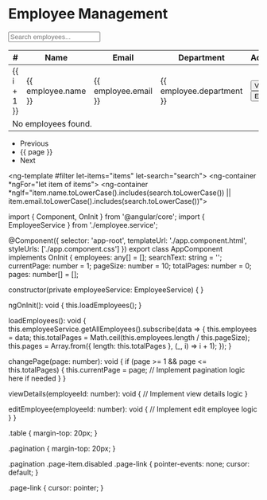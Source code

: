 <!-- Add Bootstrap CSS link in your index.html file -->
<!-- <link rel="stylesheet" href="https://stackpath.bootstrapcdn.com/bootstrap/4.5.2/css/bootstrap.min.css"> -->

<div class="container mt-4">
  <h1 class="mb-4">Employee Management</h1>

  <!-- Search Bar -->
  <div class="mb-3">
    <input type="text" class="form-control" placeholder="Search employees..." [(ngModel)]="searchText">
  </div>

  <!-- Employee Table -->
  <table class="table table-striped table-bordered">
    <thead class="thead-dark">
      <tr>
        <th>#</th>
        <th>Name</th>
        <th>Email</th>
        <th>Department</th>
        <th>Actions</th>
      </tr>
    </thead>
    <tbody>
      <tr *ngFor="let employee of employees | filter: searchText; let i = index">
        <td>{{ i + 1 }}</td>
        <td>{{ employee.name }}</td>
        <td>{{ employee.email }}</td>
        <td>{{ employee.department }}</td>
        <td>
          <button class="btn btn-info btn-sm mr-2" (click)="viewDetails(employee.id)">View</button>
          <button class="btn btn-warning btn-sm" (click)="editEmployee(employee.id)">Edit</button>
        </td>
      </tr>
      <tr *ngIf="employees.length === 0">
        <td colspan="5" class="text-center">No employees found.</td>
      </tr>
    </tbody>
  </table>

  <!-- Pagination Controls -->
  <nav *ngIf="employees.length > 0">
    <ul class="pagination justify-content-center">
      <li class="page-item" [class.disabled]="currentPage === 1">
        <a class="page-link" (click)="changePage(currentPage - 1)">Previous</a>
      </li>
      <li class="page-item" *ngFor="let page of pages" [class.active]="currentPage === page">
        <a class="page-link" (click)="changePage(page)">{{ page }}</a>
      </li>
      <li class="page-item" [class.disabled]="currentPage === totalPages">
        <a class="page-link" (click)="changePage(currentPage + 1)">Next</a>
      </li>
    </ul>
  </nav>
</div>

<!-- Add Filter Pipe -->
<ng-template #filter let-items="items" let-search="search">
  <ng-container *ngFor="let item of items">
    <ng-container *ngIf="item.name.toLowerCase().includes(search.toLowerCase()) || 
                         item.email.toLowerCase().includes(search.toLowerCase())">
      <ng-content></ng-content>
    </ng-container>
  </ng-container>
</ng-template>







import { Component, OnInit } from '@angular/core';
import { EmployeeService } from './employee.service';

@Component({
  selector: 'app-root',
  templateUrl: './app.component.html',
  styleUrls: ['./app.component.css']
})
export class AppComponent implements OnInit {
  employees: any[] = [];
  searchText: string = '';
  currentPage: number = 1;
  pageSize: number = 10;
  totalPages: number = 0;
  pages: number[] = [];

  constructor(private employeeService: EmployeeService) { }

  ngOnInit(): void {
    this.loadEmployees();
  }

  loadEmployees(): void {
    this.employeeService.getAllEmployees().subscribe(data => {
      this.employees = data;
      this.totalPages = Math.ceil(this.employees.length / this.pageSize);
      this.pages = Array.from({ length: this.totalPages }, (_, i) => i + 1);
    });
  }

  changePage(page: number): void {
    if (page >= 1 && page <= this.totalPages) {
      this.currentPage = page;
      // Implement pagination logic here if needed
    }
  }

  viewDetails(employeeId: number): void {
    // Implement view details logic
  }

  editEmployee(employeeId: number): void {
    // Implement edit employee logic
  }
}




.table {
  margin-top: 20px;
}

.pagination {
  margin-top: 20px;
}

.pagination .page-item.disabled .page-link {
  pointer-events: none;
  cursor: default;
}

.page-link {
  cursor: pointer;
}
